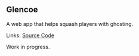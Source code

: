 ## Glencoe
A web app that helps squash players with ghosting.

Links: [Source Code](https://github.com/ericdingle/glencoe)

Work in progress.
